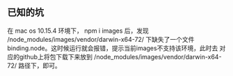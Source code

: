 ## 已知的坑
在 mac os 10.15.4 环境下， npm i images 后，发现 /node_modules/images/vendor/darwin-x64-72/ 下缺失了一个文件 binding.node。这时候运行就会报错，提示当前images不支持该环境，此时去 对应的github上将包下载下来放到 /node_modules/images/vendor/darwin-x64-72/ 路径下，即可。